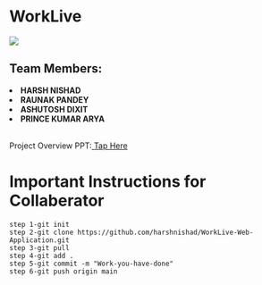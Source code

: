 <h1>WorkLive</h1>
<a href="https://github.com/Tanu-N-Prabhu/Python/graphs/contributors">
  <img src="https://contrib.rocks/image?repo=harshnishad/WorkLive-Web-Application"/>
</a>
<h2>Team Members:</h2>
<li><strong>HARSH NISHAD</strong></li>
<li><strong>RAUNAK PANDEY</strong></li>
<li><strong>ASHUTOSH DIXIT</strong></li>
<li><strong>PRINCE KUMAR ARYA</strong></li>

<br />
<p>Project Overview PPT:<a href="https://gamma.app/docs/WorkLive-is-a-web-based-project-obtm2obuqdji339">  <span>Tap Here</span></a></p>

<h1> Important Instructions for Collaberator </h1>

```
step 1-git init
step 2-git clone https://github.com/harshnishad/WorkLive-Web-Application.git
step 3-git pull
step 4-git add .
step 5-git commit -m "Work-you-have-done"
step 6-git push origin main

```

